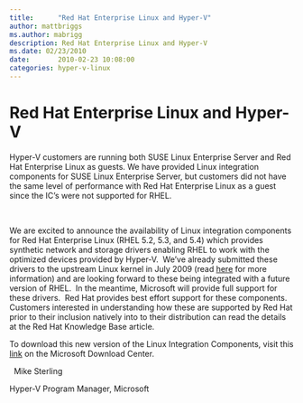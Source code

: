 ```yaml
---
title:      "Red Hat Enterprise Linux and Hyper-V"
author: mattbriggs
ms.author: mabrigg
description: Red Hat Enterprise Linux and Hyper-V
ms.date: 02/23/2010
date:       2010-02-23 10:08:00
categories: hyper-v-linux
---
```

# Red Hat Enterprise Linux and Hyper-V

Hyper-V customers are running both SUSE Linux Enterprise Server and Red Hat Enterprise Linux as guests. We have provided Linux integration components for SUSE Linux Enterprise Server, but customers did not have the same level of performance with Red Hat Enterprise Linux as a guest since the IC’s were not supported for RHEL. 

 

We are excited to announce the availability of Linux integration components for Red Hat Enterprise Linux (RHEL 5.2, 5.3, and 5.4) which provides synthetic network and storage drivers enabling RHEL to work with the optimized devices provided by Hyper-V.  We’ve already submitted these drivers to the upstream Linux kernel in July 2009 (read [here](https://techcommunity.microsoft.com/t5/virtualization/linux-ics-for-hyper-v-and-gplv2/ba-p/381647) for more information) and are looking forward to these being integrated with a future version of RHEL.  In the meantime, Microsoft will provide full support for these drivers.  Red Hat provides best effort support for these components. Customers interested in understanding how these are supported by Red Hat prior to their inclusion natively into to their distribution can read the details at the Red Hat Knowledge Base article.
 

To download this new version of the Linux Integration Components, visit this [link](https://www.microsoft.com/download/) on the Microsoft Download Center.

 
Mike Sterling

Hyper-V Program Manager, Microsoft
